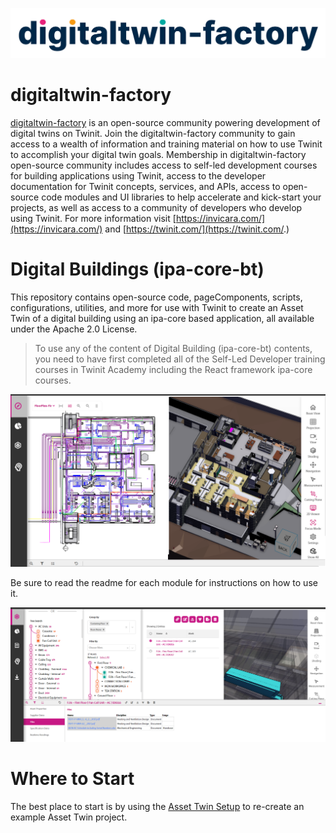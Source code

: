 ![digitaltwin-factory logo](./img/dtfactoryv3.png)

# digitaltwin-factory

[digitaltwin-factory](https://community.digitaltwin-factory.com/) is an open-source community powering development of digital twins on Twinit. Join the digitaltwin-factory community to gain access to a wealth of information and training material on how to use Twinit to accomplish your digital twin goals. Membership in digitaltwin-factory open-source community includes access to self-led development courses for building applications using Twinit, access to the developer documentation for Twinit concepts, services, and APIs, access to open-source code modules and UI libraries to help accelerate and kick-start your projects, as well as access to a community of developers who develop using Twinit. For more information visit [https://invicara.com/](https://invicara.com/) and [https://twinit.com/](https://twinit.com/.)

# Digital Buildings (ipa-core-bt)

This repository contains open-source code, pageComponents, scripts, configurations, utilities, and more for use with Twinit to create an Asset Twin of a digital building using an ipa-core based application, all available under the Apache 2.0 License.

> To use any of the content of Digital Building (ipa-core-bt) contents, you need to have first completed all of the Self-Led Developer training courses in Twinit Academy including the React framework ipa-core courses.

![Asset Twin Model Views](./img/asset01.png)

Be sure to read the readme for each module for instructions on how to use it.

![Asset Twin Asset Info](./img/asset02.png)

# Where to Start

The best place to start is by using the [Asset Twin Setup](Asset%20Twin%20Setup/Readme.md) to re-create an example Asset Twin project.